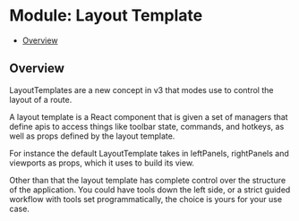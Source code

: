 # Module: Layout Template

- [Overview](#overview)


## Overview
LayoutTemplates are a new concept in v3 that modes use to control the layout of a route.

A layout template is a React component that is given a set of managers that define apis to access things like toolbar state, commands, and hotkeys, as well as props defined by the layout template.

For instance the default LayoutTemplate takes in leftPanels, rightPanels and viewports as props, which it uses to build its view.

Other than that the layout template has complete control over the structure of the application. You could have tools down the left side, or a strict guided workflow with tools set programmatically, the choice is yours for your use case.
